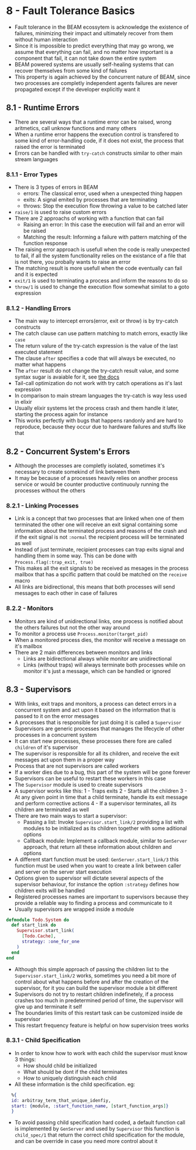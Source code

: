 # 8 - Fault Tolerance Basics

- Fault tolerance in the BEAM ecossytem is acknowledge the existence of failures, minimizing their impact and ultimately recover from them without human interaction
- Since it is impossible to predict everything that may go wrong, we assume that everything can fail, and no matter how important is a component that fail, it can not take down the entire system
- BEAM powered systems are usually self-healing systems that can recover themselves from some kind of failures
- This property is again achieved by the concurrent nature of BEAM, since two processes are completly independent agents failures are never propagated except if the developer explicitly want it

## 8.1 - Runtime Errors

- There are several ways that a runtime error can be raised, wrong aritmetics, call unknow functions and many others
- When a runtime error happens the execution control is transfered to some kind of error-handling code, if it does not exist, the process that raised the error is terminated
- Errors can be handled with `try-catch` constructs similar to other main stream languages

### 8.1.1 - Error Types

- There is 3 types of errors in BEAM
  - errors: The classical error, used when a unexpected thing happen
  - exits: A signal emited by processes that are terminating
  - throws: Stop the execution flow throwing a value to be catched later
- `raise/1` is used to raise custom errors
- There are 2 approachs of working with a function that can fail
  - Raising an error: In this case the execution will fail and an error will be raised
  - Matching the result: Informing a failure with pattern matching of the function response
- The raising error approach is usefull when the code is really unexpected to fail, if all the system functionality relies on the existance of a file that is not there, you probally wants to raise an error
- The matching result is more usefull when the code eventually can fail and it is expected
- `exit/1` is used to terminating a process and inform the reasons to do so
- `throw/1` is used to change the execution flow somewhat similat to a goto expression

### 8.1.2 - Handling Errors

- The main way to intercept errors(error, exit or throw) is by try-catch constructs
- The catch clause can use pattern matching to match errors, exactly like `case`
- The return valure of the try-catch expression is the value of the last executed statement
- The clause `after` specifies a code that will always be executed, no matter what happens
- The `after` result do not change the try-catch result value, and some syntax sugar is avaiable for it, see [the docs](https://elixir-lang.org/getting-started/try-catch-and-rescue.html)
- Tail-call optimization do not work with try catch operations as it's last expression
- In comparison to main stream languages the try-catch is way less used in elixir
- Usually elixir systems let the process crash and them handle it later, starting the process again for instance
- This works perfectly with bugs that happens randonly and are hard to reproduce, because they occur due to hardware failures and stuffs like that

## 8.2 - Concurrent System's Errors

- Although the processes are completly isolated, sometimes it's necessary to create somekind of link between them
- It may be because of a processes heavily relies on another process service or would be counter productive continuouly running the processes without the others

### 8.2.1 - Linking Processes

- Link is a concept that two processes that are linked when one of them terminated the other one will receive an exit signal containing some information about the terminated process and reasons of the crash and if the exit signal is not `:normal` the recipient process will be terminated as well
- Instead of just terminate, recipient processes can trap exits signal and handling them in some way. This can be done with `Process.flag(:trap_exit, true)`
- This makes all the exit signals to be received as mesages in the process mailbox that has a spcific pattern that could be matched on the `receive` macro
- All links are bidirectional, this means that both processes will send messages to each other in case of failures

### 8.2.2 - Monitors

- Monitors are kind of unidirectional links, one process is notified about the others failures but not the other way around
- To monitor a process use `Process.monitor(target_pid)`
- When a monitored process dies, the monitor will receive a message on it's mailbox
- There are 2 main differences between monitors and links
  - Links are bidirectional always while monitor are unidirectional
  - Links (without traps) will always terminate both processes while on monitor it's just a message, which can be handled or ignored

## 8.3 - Supervisors

- With links, exit traps and monitors, a process can detect errors in a concurrent system and act upon it based on the information that is passed to it on the error messages
- A processes that is responsible for just doing it is called a `Supervisor`
- Supervisors are generic processes that manages the lifecycle of other processes in a concurrent system
- It can start new processes, these processes there fore are called `children` of it's supervisor
- The supervisor is responsible for all its children, and receive the exit messages act upon them in a proper way
- Process that are not supervisors are called workers
- If a worker dies due to a bug, this part of the system will be gone forever
- Supervisors can be useful to restart these workers in this case
- The `Supervisor` module is used to create supervisors
- A supervisor works like this:
  1 - Traps exits
  2 - Starts all the children
  3 - At any given point in time that a child terminate, handle its exit message and perform corrective actions
  4 - If a supervisor terminates, all its children are terminated as well
- There are two main ways to start a supervisor:
  - Passing a list: Invoke `Supervisor.start_link/2` providing a list with modules to be initialized as its children together with some aditional options
  - Callback module: Implement a callback module, similar to `GenServer` approach, that return all these information about children and options
- A different start function must be used: `GenServer.start_link/3` this function must be used when you want to create a link between caller and server on the server start execution
- Options given to supervisor will dictate several aspects of the supervisor behaviour, for instance the option `:strategy` defines how children exits will be handled
- Registered processes names are important to supervisors because they provide a reliable way to finding a process and communicate to it
- Usually supervisors are wrapped inside a module

```elixir
defmodule Todo.System do
  def start_link do
    Supervisor.start_link(
      [Todo.Cache],
      strategy: :one_for_one
    )
  end
end

```

- Although this simple approach of passing the children list to the `Supervisor.start_link/2` works, sometimes you need a bit more of control about what happens before and after the creation of the supervisor, for it you can build the supervisor module a bit different
- Supervisors do not try to restart children indefinetely, if a process crashes too much in predetermined period of time, the supervisor will give up and terminate it self
- The boundaries limits of this restart task can be customized inside de supervisor
- This restart frequency feature is helpful on how supervision trees works

### 8.3.1 - Child Specification

- In order to know how to work with each child the supervisor must know 3 things:
  - How should child be initialized
  - What should be dont if the child terminates
  - How to uniquely distinguish each child
- All these information is the child specification. eg:

```elixir
  %{
  id: arbitray_term_that_unique_idenfiy,
  start: {module, :start_function_name, [start_function_args]}
  }

```

- To avoid passing child specification hard coded, a default function call is implemented by `GenServer` and used by `Supervisor` this function is `child_spec/1` that return the correct child specification for the module, and can be override in case you need more control about it
